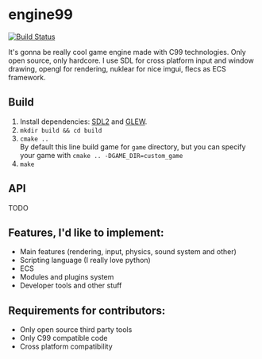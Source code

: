 # engine99
[![Build Status](https://travis-ci.com/AndrewChe7/engine99.svg?token=A3tSJzqqxN8pUfRxxzsu&branch=master)](https://travis-ci.com/AndrewChe7/engine99)

It's gonna be really cool game engine made with C99 technologies. Only open source, only hardcore.
I use SDL for cross platform input and window drawing, opengl for rendering, nuklear for nice
imgui, flecs as ECS framework.

## Build

1. Install dependencies: [SDL2](https://lazyfoo.net/tutorials/SDL/01_hello_SDL/linux/index.php) and [GLEW](http://glew.sourceforge.net/install.html).
1. `mkdir build && cd build`
1. `cmake ..` \
    By default this line build game for `game` directory, but you can specify your game with `cmake .. -DGAME_DIR=custom_game`
1. `make`

## API

TODO

## Features, I'd like to implement:
* Main features (rendering, input, physics, sound system and other)
* Scripting language (I really love python)
* ECS
* Modules and plugins system
* Developer tools and other stuff

## Requirements for contributors:
* Only open source third party tools
* Only C99 compatible code
* Cross platform compatibility
